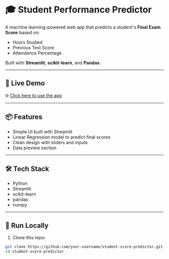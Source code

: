 ﻿# 🎓 Student Performance Predictor

A machine learning-powered web app that predicts a student's **Final Exam Score** based on:

- Hours Studied
- Previous Test Score
- Attendance Percentage

Built with **Streamlit**, **scikit-learn**, and **Pandas**.

---

## 🚀 Live Demo

🌐 [Click here to use the app](https://student-performance-predictor-uwfjtfwvpenbmj34dfczrt.streamlit.app/)  


---

## 📦 Features

- Simple UI built with Streamlit
- Linear Regression model to predict final scores
- Clean design with sliders and inputs
- Data preview section

---

## 🛠 Tech Stack

- Python
- Streamlit
- scikit-learn
- pandas
- numpy

---

## 🧪 Run Locally

1. Clone this repo:
```bash
git clone https://github.com/your-username/student-score-predictor.git
cd student-score-predictor
